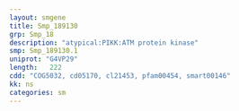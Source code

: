 ```yaml
---
layout: smgene
title: Smp_189130
grp: Smp_18
description: "atypical:PIKK:ATM protein kinase"
smp: Smp_189130.1
uniprot: "G4VP29"
length:   222
cdd: "COG5032, cd05170, cl21453, pfam00454, smart00146"
kk: ns
categories: sm
---
```

